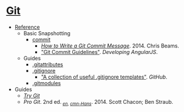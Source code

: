 # [Git](https://git-scm.com/)

+ [Reference](https://git-scm.com/docs)
    + Basic Snapshotting
        + [commit](https://git-scm.com/docs/git-commit)
            + [*How to Write a Git Commit Message*](https://chris.beams.io/posts/git-commit/). 2014. Chris Beams.
            + ["Git Commit Guidelines"](https://github.com/angular/angular.js/blob/master/DEVELOPERS.md#-git-commit-guidelines). *Developing AngularJS*.
    + Guides
        + [.gitattributes](https://git-scm.com/docs/gitattributes)
        + [.gitignore](https://git-scm.com/docs/gitignore)
            + ["A collection of useful .gitignore templates"](https://github.com/github/gitignore). *GitHub*.
        + [.gitmodules](https://git-scm.com/docs/gitmodules)
+ Guides
    + [*Try Git*](https://try.github.io/)
    + *Pro Git*. 2nd ed.<sub> [*en*](https://git-scm.com/book/en/v2), [*cmn-Hans*](https://git-scm.com/book/zh/v2)</sub>. 2014. Scott Chacon; Ben Straub.
